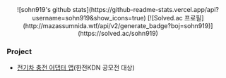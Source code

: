 <!--
![sohn919's GitHub stats](https://github-readme-stats.vercel.app/api?username=sohn919&show_icons=true&theme=radical)

<!--
**sohn919/sohn919** is a ✨ _special_ ✨ repository because its `README.md` (this file) appears on your GitHub profile.

Here are some ideas to get you started:

- 🔭 I’m currently working on ...
- 🌱 I’m currently learning ...
- 👯 I’m looking to collaborate on ...
- 🤔 I’m looking for help with ...
- 💬 Ask me about ...
- 📫 How to reach me: ...
- 😄 Pronouns: ...
- ⚡ Fun fact: ...
-->

<div align="center">
![sohn919's github stats](https://github-readme-stats.vercel.app/api?username=sohn919&show_icons=true)
[![Solved.ac
프로필](http://mazassumnida.wtf/api/v2/generate_badge?boj=sohn919)](https://solved.ac/sohn919)
</div>



### Project

+ [전기차 충전 어댑터 앱](https://github.com/sohn919/charging_apps)(한전KDN 공모전 대상)
